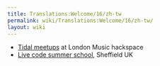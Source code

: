 ```yaml
---
title: Translations:Welcome/16/zh-tw
permalink: wiki/Translations:Welcome/16/zh-tw/
layout: wiki
---
```


-   [Tidal
    meetups](https://www.facebook.com/pg/musichackspace/events/?ref=page_internal)
    at London Music hackspace
-   [Live code summer school](https://livecode-summerschool.github.io/),
    Sheffield UK
